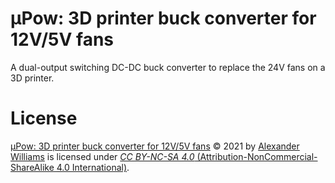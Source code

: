 # μPow: 3D printer buck converter for 12V/5V fans

A dual-output switching DC-DC buck converter to replace the 24V fans on a 3D printer.

# License

[μPow: 3D printer buck converter for 12V/5V fans](https://github.com/aw/hw-24v-buck-converter) © 2021 by [Alexander Williams](https://a1w.ca/) is licensed under [_CC BY-NC-SA 4.0_ (Attribution-NonCommercial-ShareAlike 4.0 International)](https://creativecommons.org/licenses/by-nc-sa/4.0/).
